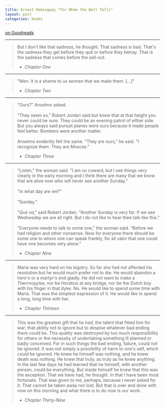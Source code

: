 ```yaml
---
title: Ernest Hemingway "For Whom the Bell Tolls"
layout: post
categories: books
---
```

[on Goodreads](https://www.goodreads.com/book/show/46170.For_Whom_the_Bell_Tolls)

---

> But I don't like that sadness, he thought. That sadness is bad. That's the sadness they get before they quit or before they betray. That is the sadness that comes before the sell-out.
> - *Chapter One*

---

> "Men. It is a shame to us women that we make them. [...]"
> - *Chapter Two*

---

> "Ours?" Anselmo asked. <br/> <br/>
> "They seem so," Robert Jordan said but knew that at that height you never could be sure. They could be an evening patrol of either side. But you always said pursuit planes were ours because it made people feel better. Bombers were another matter. <br/> <br/>
> Anselmo evidently felt the same. "They are ours," he said. "I recognize them. They are *Moscas*."
> - *Chapter Three*

---

> "Listen," the woman said. "I am no coward, but I see things very clearly in the early morning and I think there are many that we know that are alive now who will never see another Sunday." <br/> <br/>
> "In what day are we?" <br/> <br/>
> "Sunday." <br/> <br/>
> "*Qué va*," said Robert Jordan. "Another Sunday is very far. If we see Wednesday we are all right. But I do not like to hear thee talk like this." <br/> <br/>
> "Everyone needs to talk to some one," the woman said. "Before we had religion and other nonsense. Now for everyone there should be some one to whom one can speak frankly, for all valor that one could have one becomes very alone."
> - *Chapter Nine*

---

> Maria was very hard on his bigotry. So far she had not affected his resolution but he would much prefer not to die. He would abandon a hero's or a martyr's end gladly. He did not want to make a Therrnopylse, nor be Horatius at any bridge, nor be the Dutch boy with his finger in that dyke. No. He would like to spend some time with Maria. That was the simplest expression of it. He would like to spend a long, long time with her.
> - *Chapter Thirteen*

---

> This was the greatest gift that he had, the talent that fitted him for war; that ability not to ignore but to despise whatever bad ending there could be. This quality was destroyed by too much responsibility for others or the necessity of undertaking something ill planned or badly conceived. For in such things the bad ending, failure, could not be ignored. It was not simply a possibility of harm to one's self, which *could* be ignored. He knew he himself was nothing, and he knew death was nothing. He knew that truly, as truly as he knew anything. In the last few days he had learned that he himself, with another person, could be everything. But inside himself he knew that this was the exception. That we have had, he thought. In that I have been most fortunate. That was given to me, perhaps, because I never asked for it. That cannot be taken away nor lost. But that is over and done with now on this morning and what there is to do now is our work.
> - *Chapter Thirty-Nine*

